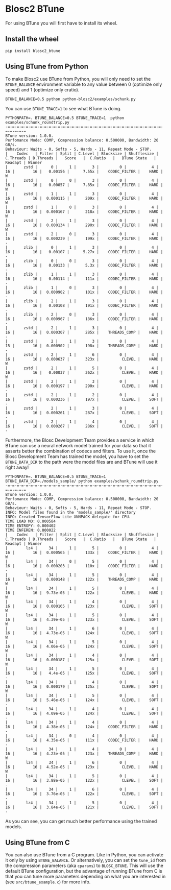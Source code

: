 # Blosc2 BTune

For using BTune you will first have to install its wheel.

## Install the wheel

```shell
pip install blosc2_btune
```

## Using BTune from Python

To make Blosc2 use BTune from Python, you will only need to set the `BTUNE_BALANCE`
environment variable to any value between 0 (optimize only speed) and 1 (optimize only cratio).

```shell
BTUNE_BALANCE=0.5 python python-blosc2/examples/schunk.py
```

You can use `BTUNE_TRACE=1` to see what BTune is doing.

```shell
PYTHONPATH=. BTUNE_BALANCE=0.5 BTUNE_TRACE=1  python examples/schunk_roundtrip.py 
-=-=-=-=-=-=-=-=-=-=-=-=-=-=-=-=-=-=-=-=-=-=-=-=-=-=-=-=-=-=-=-=-=-=-=-=-=-=-=
BTune version: 1.0.0.
Perfomance Mode: COMP, Compression balance: 0.500000, Bandwidth: 20 GB/s.
Behaviour: Waits - 0, Softs - 5, Hards - 11, Repeat Mode - STOP.
|    Codec   | Filter | Split | C.Level | Blocksize | Shufflesize | C.Threads | D.Threads |   Score   |  C.Ratio   |   BTune State   | Readapt | Winner
|       zstd |      0 |     1 |       3 |         0 |           4 |        16 |        16 |   0.00156 |      7.55x |    CODEC_FILTER |    HARD | W
|       zstd |      0 |     0 |       3 |         0 |           4 |        16 |        16 |   0.00057 |      7.85x |    CODEC_FILTER |    HARD | W
|       zstd |      1 |     1 |       3 |         0 |           4 |        16 |        16 |  0.000115 |       209x |    CODEC_FILTER |    HARD | W
|       zstd |      1 |     0 |       3 |         0 |           4 |        16 |        16 |  0.000167 |       218x |    CODEC_FILTER |    HARD | W
|       zstd |      2 |     1 |       3 |         0 |           4 |        16 |        16 |  0.000134 |       290x |    CODEC_FILTER |    HARD | W
|       zstd |      2 |     0 |       3 |         0 |           4 |        16 |        16 |  0.000239 |       199x |    CODEC_FILTER |    HARD | -
|       zlib |      0 |     1 |       3 |         0 |           4 |        16 |        16 |   0.00107 |      5.27x |    CODEC_FILTER |    HARD | -
|       zlib |      0 |     0 |       3 |         0 |           4 |        16 |        16 |   0.00133 |       5.3x |    CODEC_FILTER |    HARD | -
|       zlib |      1 |     1 |       3 |         0 |           4 |        16 |        16 |   0.00114 |       111x |    CODEC_FILTER |    HARD | -
|       zlib |      1 |     0 |       3 |         0 |           4 |        16 |        16 |  0.000902 |       101x |    CODEC_FILTER |    HARD | -
|       zlib |      2 |     1 |       3 |         0 |           4 |        16 |        16 |   0.00108 |       191x |    CODEC_FILTER |    HARD | -
|       zlib |      2 |     0 |       3 |         0 |           4 |        16 |        16 |  0.000967 |       186x |    CODEC_FILTER |    HARD | -
|       zstd |      2 |     1 |       3 |         0 |           4 |        16 |        16 |  0.000307 |       285x |    THREADS_COMP |    HARD | -
|       zstd |      2 |     1 |       3 |         0 |           4 |        15 |        16 |  0.000902 |       198x |    THREADS_COMP |    HARD | -
|       zstd |      2 |     1 |       6 |         0 |           4 |        16 |        16 |  0.000637 |       323x |          CLEVEL |    HARD | W
|       zstd |      2 |     1 |       5 |         0 |           4 |        16 |        16 |   0.00037 |       362x |          CLEVEL |    HARD | W
|       zstd |      2 |     1 |       3 |         0 |           4 |        16 |        16 |  0.000197 |       290x |          CLEVEL |    HARD | -
|       zstd |      2 |     1 |       2 |         0 |           4 |        16 |        16 |  0.000236 |       197x |          CLEVEL |    SOFT | -
|       zstd |      2 |     1 |       3 |         0 |           4 |        16 |        16 |  0.000261 |       287x |          CLEVEL |    SOFT | -
|       zstd |      2 |     1 |       4 |         0 |           4 |        16 |        16 |  0.000267 |       286x |          CLEVEL |    SOFT | -
```

Furthermore, the Blosc Development Team provides a service in which BTune can use
a neural network model trained for your data so that it asserts better the combination
of codecs and filters.
To use it, once the Blosc Development Team has trained the model, you have to set the 
`BTUNE_DATA_DIR` to the path were the model files are and BTune will use it right
away!

```shell
PYTHONPATH=. BTUNE_BALANCE=0.5 BTUNE_TRACE=1  BTUNE_DATA_DIR=./models_sample/ python examples/schunk_roundtrip.py
-=-=-=-=-=-=-=-=-=-=-=-=-=-=-=-=-=-=-=-=-=-=-=-=-=-=-=-=-=-=-=-=-=-=-=-=-=-=-=
BTune version: 1.0.0.
Perfomance Mode: COMP, Compression balance: 0.500000, Bandwidth: 20 GB/s.
Behaviour: Waits - 0, Softs - 5, Hards - 11, Repeat Mode - STOP.
INFO: Model files found in the 'models_sample/' directory
INFO: Created TensorFlow Lite XNNPACK delegate for CPU.
TIME LOAD MO: 0.000584
TIME ENTROPY: 0.000402
TIME INFEREN: 0.000022
|    Codec   | Filter | Split | C.Level | Blocksize | Shufflesize | C.Threads | D.Threads |   Score   |  C.Ratio   |   BTune State   | Readapt | Winner
|        lz4 |     34 |     1 |       5 |         0 |           4 |        16 |        16 |  0.000565 |       133x |    CODEC_FILTER |    HARD | W
|        lz4 |     34 |     0 |       5 |         0 |           4 |        16 |        16 |  0.000203 |       110x |    CODEC_FILTER |    HARD | -
|        lz4 |     34 |     1 |       5 |         0 |           4 |        16 |        16 |  0.000148 |       122x |    THREADS_COMP |    HARD | W
|        lz4 |     34 |     1 |       5 |         0 |           4 |        16 |        16 |  9.73e-05 |       122x |          CLEVEL |    HARD | W
|        lz4 |     34 |     1 |       4 |         0 |           4 |        16 |        16 |  0.000165 |       123x |          CLEVEL |    SOFT | W
|        lz4 |     34 |     1 |       5 |         0 |           4 |        16 |        16 |  4.39e-05 |       123x |          CLEVEL |    SOFT | W
|        lz4 |     34 |     1 |       6 |         0 |           4 |        16 |        16 |  4.73e-05 |       124x |          CLEVEL |    SOFT | W
|        lz4 |     34 |     1 |       5 |         0 |           4 |        16 |        16 |  4.06e-05 |       124x |          CLEVEL |    SOFT | W
|        lz4 |     34 |     1 |       4 |         0 |           4 |        16 |        16 |  0.000187 |       125x |          CLEVEL |    SOFT | W
|        lz4 |     34 |     1 |       5 |         0 |           4 |        16 |        16 |   4.4e-05 |       125x |          CLEVEL |    SOFT | -
|        lz4 |     34 |     1 |       4 |         0 |           4 |        16 |        16 |  0.000179 |       125x |          CLEVEL |    SOFT | W
|        lz4 |     34 |     1 |       5 |         0 |           4 |        16 |        16 |  5.46e-05 |       124x |          CLEVEL |    SOFT | -
|        lz4 |     34 |     1 |       4 |         0 |           4 |        16 |        16 |  4.09e-05 |       124x |          CLEVEL |    SOFT | -
|        lz4 |     34 |     1 |       4 |         0 |           4 |        16 |        16 |  4.38e-05 |       124x |    CODEC_FILTER |    HARD | -
|        lz4 |     34 |     0 |       4 |         0 |           4 |        16 |        16 |  4.35e-05 |       111x |    CODEC_FILTER |    HARD | -
|        lz4 |     34 |     1 |       4 |         0 |           4 |        16 |        16 |  4.23e-05 |       123x |    THREADS_COMP |    HARD | W
|        lz4 |     34 |     1 |       6 |         0 |           4 |        16 |        16 |  4.52e-05 |       123x |          CLEVEL |    HARD | W
|        lz4 |     34 |     1 |       5 |         0 |           4 |        16 |        16 |  3.88e-05 |       122x |          CLEVEL |    SOFT | -
|        lz4 |     34 |     1 |       6 |         0 |           4 |        16 |        16 |  3.76e-05 |       122x |          CLEVEL |    SOFT | -
|        lz4 |     34 |     1 |       5 |         0 |           4 |        16 |        16 |  3.84e-05 |       121x |          CLEVEL |    SOFT | -
```
As you can see, you can get much better performance using the trained models.

## Using BTune from C

You can also use BTune from a C program. Like in Python, you can activate it only by using `BTUNE_BALANCE`. Or 
alternatively, you can set the `tune_id` from the compression parameters (aka `cparams`) to `BLOSC_BTUNE`. This will use the default
BTune configuration, but the advantage of running BTune from C is that you can tune more parameters depending on what
you are interested in (see `src/btune_example.c`) for more info.


